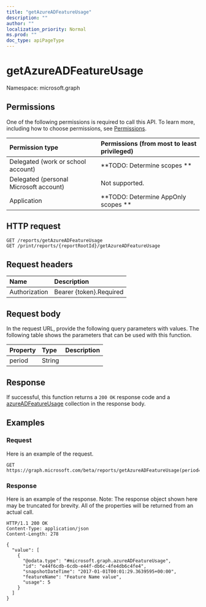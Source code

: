 ```yaml
---
title: "getAzureADFeatureUsage"
description: ""
author: ""
localization_priority: Normal
ms.prod: ""
doc_type: apiPageType
---
```


# getAzureADFeatureUsage

Namespace: microsoft.graph



## Permissions
One of the following permissions is required to call this API. To learn more, including how to choose permissions, see [Permissions](/concepts/permissions-reference.md).

|Permission type|Permissions (from most to least privileged)|
|:---|:---|
|Delegated (work or school account)|**TODO: Determine scopes **|
|Delegated (personal Microsoft account)|Not supported.|
|Application|**TODO: Determine AppOnly scopes **|

## HTTP request
<!-- {
  "blockType": "ignored"
}
-->
``` http
GET /reports/getAzureADFeatureUsage
GET /print/reports/{reportRootId}/getAzureADFeatureUsage
```

## Request headers
|Name|Description|
|:---|:---|
|Authorization|Bearer {token}.Required|

## Request body
In the request URL, provide the following query parameters with values.
The following table shows the parameters that can be used with this function.

|Property|Type|Description|
|:---|:---|:---|
|period|String||



## Response
If successful, this function returns a `200 OK` response code and a [azureADFeatureUsage](../resources/azureadfeatureusage.md) collection in the response body.

## Examples

### Request
Here is an example of the request.
<!-- {
  "blockType": "request",
  "name": "reportroot_getazureadfeatureusage"
}
-->
``` http
GET https://graph.microsoft.com/beta/reports/getAzureADFeatureUsage(period='parameterValue')
```

### Response
Here is an example of the response. Note: The response object shown here may be truncated for brevity. All of the properties will be returned from an actual call.
<!-- {
  "blockType": "response",
  "truncated": true,
  "@odata.type": "collection(microsoft.graph.azureadfeatureusage)"
}
-->
``` http
HTTP/1.1 200 OK
Content-Type: application/json
Content-Length: 278

{
  "value": [
    {
      "@odata.type": "#microsoft.graph.azureADFeatureUsage",
      "id": "e44f6cdb-6cdb-e44f-db6c-4fe4db6c4fe4",
      "snapshotDateTime": "2017-01-01T00:01:29.3639595+00:00",
      "featureName": "Feature Name value",
      "usage": 5
    }
  ]
}
```

